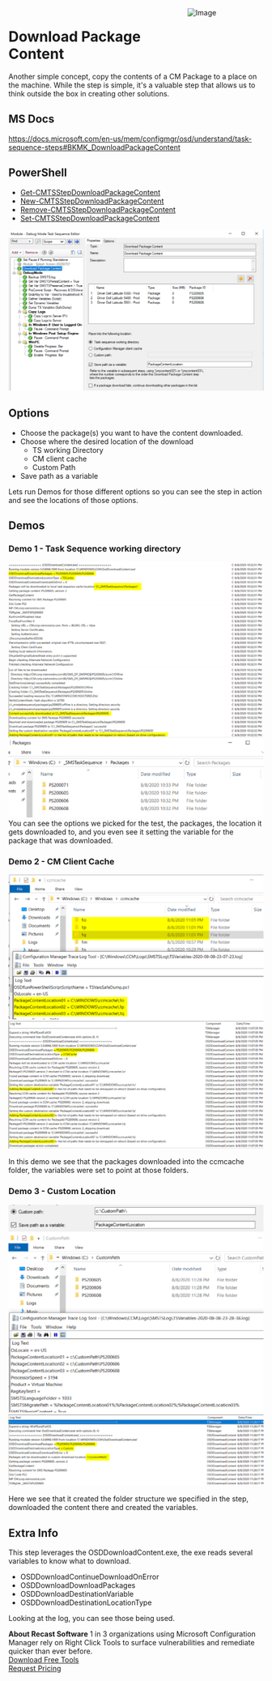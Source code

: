 <img style="float: right;" src="https://www.recastsoftware.com/wp-content/uploads/2021/10/Recast-Logo-Dark_Horizontal.svg"  alt="Image" height="43" width="150">

# Download Package Content

Another simple concept, copy the contents of a CM Package to a place on the machine. While the step is simple, it's a valuable step that allows us to think outside the box in creating other solutions.

## MS Docs

<https://docs.microsoft.com/en-us/mem/configmgr/osd/understand/task-sequence-steps#BKMK_DownloadPackageContent>

## PowerShell

- [Get-CMTSStepDownloadPackageContent](https://docs.microsoft.com/en-us/powershell/module/configurationmanager/Get-CMTSStepDownloadPackageContent?view=sccm-ps)
- [New-CMTSStepDownloadPackageContent](https://docs.microsoft.com/en-us/powershell/module/configurationmanager/New-CMTSStepDownloadPackageContent?view=sccm-ps)
- [Remove-CMTSStepDownloadPackageContent](https://docs.microsoft.com/en-us/powershell/module/configurationmanager/Remove-CMTSStepDownloadPackageContent?view=sccm-ps)
- [Set-CMTSStepDownloadPackageContent](https://docs.microsoft.com/en-us/powershell/module/configurationmanager/Set-CMTSStepDownloadPackageContent?view=sccm-ps)

[![Download Package Content 1](media/DownloadPackageContent01.png)](media/DownloadPackageContent01.png)

## Options

- Choose the package(s) you want to have the content downloaded.
- Choose where the desired location of the download
  - TS working Directory
  - CM client cache
  - Custom Path
- Save path as a variable

Lets run Demos for those different options so you can see the step in action and see the locations of those options.

## Demos

### Demo 1 - Task Sequence working directory


[![Download Package Content 2](media/DownloadPackageContent02.png)](media/DownloadPackageContent02.png)
[![Download Package Content 3](media/DownloadPackageContent03.png)](media/DownloadPackageContent03.png)
[![Download Package Content 4](media/DownloadPackageContent04.png)](media/DownloadPackageContent04.png)
You can see the options we picked for the test, the packages, the location it gets downloaded to, and you even see it setting the variable for the package that was downloaded.

### Demo 2 - CM Client Cache

[![Download Package Content 5](media/DownloadPackageContent05.png)](media/DownloadPackageContent05.png)
[![Download Package Content 6](media/DownloadPackageContent06.png)](media/DownloadPackageContent06.png)

In this demo we see that the packages downloaded into the ccmcache folder, the variables were set to point at those folders.

### Demo 3 - Custom Location

[![Download Package Content 7](media/DownloadPackageContent07.png)](media/DownloadPackageContent07.png)
[![Download Package Content 8](media/DownloadPackageContent08.png)](media/DownloadPackageContent08.png)
[![Download Package Content 9](media/DownloadPackageContent09.png)](media/DownloadPackageContent09.png)

Here we see that it created the folder structure we specified in the step, downloaded the content there and created the variables.

## Extra Info

This step leverages the OSDDownloadContent.exe, the exe reads several variables to know what to download.

- OSDDownloadContinueDownloadOnError
- OSDDownloadDownloadPackages
- OSDDownloadDestinationVariable
- OSDDownloadDestinationLocationType

Looking at the log, you can see those being used.

**About Recast Software**
1 in 3 organizations using Microsoft Configuration Manager rely on Right Click Tools to surface vulnerabilities and remediate quicker than ever before.  
[Download Free Tools](https://www.recastsoftware.com/?utm_source=cmdocs&utm_medium=referral&utm_campaign=cmdocs#formarea)  
[Request Pricing](https://www.recastsoftware.com/pricing?utm_source=cmdocs&utm_medium=referral&utm_campaign=cmdocs)